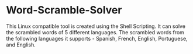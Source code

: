 # Word-Scramble-Solver

This Linux compatible tool is created using the Shell Scripting.
It can solve the scrambled words of 5 different languages. 
The scrambled words from the following languages it supports - Spanish, French, English, Portuguese, and English.
